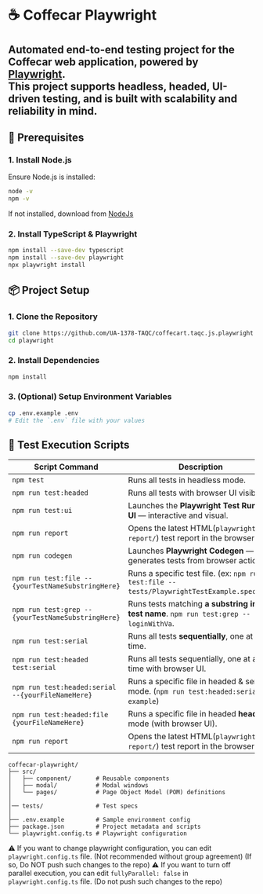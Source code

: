 # ☕ Coffecar Playwright
**Automated end-to-end testing project for the Coffecar web application, powered by [Playwright](https://playwright.dev/).**  
This project supports headless, headed, UI-driven testing, and is built with scalability and reliability in mind.
---

## 🚀 Prerequisites
### 1. Install Node.js
Ensure Node.js is installed:

```bash
node -v
npm -v
````
If not installed, download from [NodeJs](https://nodejs.org/)

### 2. Install TypeScript & Playwright
```bash
npm install --save-dev typescript
npm install --save-dev playwright
npx playwright install
````

## 📦 Project Setup
### 1. Clone the Repository
```bash
git clone https://github.com/UA-1378-TAQC/coffecart.taqc.js.playwright
cd playwright
````

### 2. Install Dependencies
```bash
npm install
````

### 3. (Optional) Setup Environment Variables
```bash
cp .env.example .env
# Edit the `.env` file with your values
````

## 🧪 Test Execution Scripts
| Script Command                                    | Description                                                                               |
|---------------------------------------------------|-------------------------------------------------------------------------------------------|
| `npm test`                                        | Runs all tests in headless mode.                                                          |
| `npm run test:headed`                             | Runs all tests with browser UI visible.                                                   |
| `npm run test:ui`                                 | Launches the **Playwright Test Runner UI** — interactive and visual.                      |
| `npm run report`                                  | Opens the latest HTML(`playwright-report/`) test report in the browser.                   |
| `npm run codegen`                                 | Launches **Playwright Codegen** — generates tests from browser actions.                   |
| `npm run test:file --{yourTestNameSubstringHere}` | Runs a specific test file. (ex: `npm run test:file -- tests/PlaywrightTestExample.spec.ts`).            |
| `npm run test:grep -- {yourTestNameSubstringHere}` | Runs tests matching **a substring in the test name**. `npm run test:grep -- loginWithVa`. |
| `npm run test:serial`                             | Runs all tests **sequentially**, one at a time.                                           |
| `npm run test:headed test:serial`                 | Runs all tests sequentially, one at a time with browser UI.                               |
| `npm run test:headed:serial --{yourFileNameHere}` | Runs a specific file in headed & serial mode. (`npm run test:headed:serial --example`)    |
| `npm run test:headed:file {yourFileNameHere}`     | Runs a specific file in headed **headed** mode (with browser UI).                         |
| `npm run report`                                  | Opens the latest HTML(`playwright-report/`) test report in the browser.                   |

```
coffecar-playwright/
├── src/
│   ├── component/       # Reusable components
│   ├── modal/           # Modal windows
│   └── pages/           # Page Object Model (POM) definitions
│
│── tests/               # Test specs
│
├── .env.example         # Sample environment config
├── package.json         # Project metadata and scripts
└── playwright.config.ts # Playwright configuration
```
⚠️ If you want to change playwright configuration, you can edit `playwright.config.ts` file. (Not recommended without group agreement) (If so, Do NOT push such changes to the repo)
⚠️ If you want to turn off parallel execution, you can edit `fullyParallel: false` in `playwright.config.ts` file. (Do not push such changes to the repo)